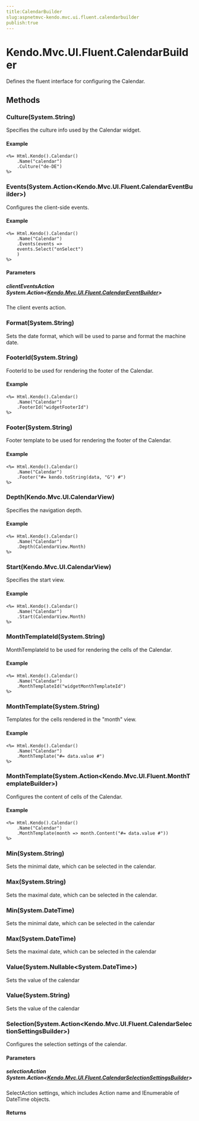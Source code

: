 ```yaml
---
title:CalendarBuilder
slug:aspnetmvc-kendo.mvc.ui.fluent.calendarbuilder
publish:true
---
```


# Kendo.Mvc.UI.Fluent.CalendarBuilder
Defines the fluent interface for configuring the Calendar.



## Methods

### Culture(System.String)
Specifies the culture info used by the Calendar widget.


#### Example

    <%= Html.Kendo().Calendar()
        .Name("calendar")
        .Culture("de-DE")
    %>
        




### Events(System.Action\<Kendo.Mvc.UI.Fluent.CalendarEventBuilder>)
Configures the client-side events.


#### Example

    <%= Html.Kendo().Calendar()
        .Name("Calendar")
        .Events(events =>
        events.Select("onSelect")
        )
    %>
        


#### Parameters

##### clientEventsAction System.Action<[Kendo.Mvc.UI.Fluent.CalendarEventBuilder](/api/wrappers/aspnet-mvc/Kendo.Mvc.UI.Fluent/CalendarEventBuilder)>
The client events action.




### Format(System.String)
Sets the date format, which will be used to parse and format the machine date.





### FooterId(System.String)
FooterId to be used for rendering the footer of the Calendar.


#### Example

    <%= Html.Kendo().Calendar()
        .Name("Calendar")
        .FooterId("widgetFooterId")
    %>
        




### Footer(System.String)
Footer template to be used for rendering the footer of the Calendar.


#### Example

    <%= Html.Kendo().Calendar()
        .Name("Calendar")
        .Footer("#= kendo.toString(data, "G") #")
    %>
        




### Depth(Kendo.Mvc.UI.CalendarView)
Specifies the navigation depth.


#### Example

    <%= Html.Kendo().Calendar()
        .Name("Calendar")
        .Depth(CalendarView.Month)
    %>
        




### Start(Kendo.Mvc.UI.CalendarView)
Specifies the start view.


#### Example

    <%= Html.Kendo().Calendar()
        .Name("Calendar")
        .Start(CalendarView.Month)
    %>
        




### MonthTemplateId(System.String)
MonthTemplateId to be used for rendering the cells of the Calendar.


#### Example

    <%= Html.Kendo().Calendar()
        .Name("Calendar")
        .MonthTemplateId("widgetMonthTemplateId")
    %>
        




### MonthTemplate(System.String)
Templates for the cells rendered in the "month" view.


#### Example

    <%= Html.Kendo().Calendar()
        .Name("Calendar")
        .MonthTemplate("#= data.value #")
    %>
        




### MonthTemplate(System.Action\<Kendo.Mvc.UI.Fluent.MonthTemplateBuilder>)
Configures the content of cells of the Calendar.


#### Example

    <%= Html.Kendo().Calendar()
        .Name("Calendar")
        .MonthTemplate(month => month.Content("#= data.value #"))
    %>
        




### Min(System.String)
Sets the minimal date, which can be selected in the calendar.





### Max(System.String)
Sets the maximal date, which can be selected in the calendar.





### Min(System.DateTime)
Sets the minimal date, which can be selected in the calendar





### Max(System.DateTime)
Sets the maximal date, which can be selected in the calendar





### Value(System.Nullable\<System.DateTime>)
Sets the value of the calendar





### Value(System.String)
Sets the value of the calendar





### Selection(System.Action\<Kendo.Mvc.UI.Fluent.CalendarSelectionSettingsBuilder>)
Configures the selection settings of the calendar.



#### Parameters

##### selectionAction System.Action<[Kendo.Mvc.UI.Fluent.CalendarSelectionSettingsBuilder](/api/wrappers/aspnet-mvc/Kendo.Mvc.UI.Fluent/CalendarSelectionSettingsBuilder)>
SelectAction settings, which includes Action name and IEnumerable of DateTime objects.



#### Returns




